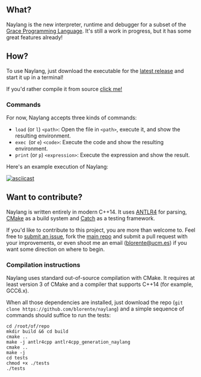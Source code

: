 
## What?
Naylang is the new interpreter, runtime and debugger for a subset of the [Grace Programming Language](http://gracelang.org/applications/).
It's still a work in progress, but it has some great features already!

## How?

To use Naylang, just download the executable for the [latest release](https://github.com/blorente/naylang/releases) and start it up in a terminal!

If you'd rather compile it from source [click me!](#compilation-instructions)

### Commands

For now, Naylang accepts three kinds of commands:

- `load` (or `l`) `<path>`: Open the file in `<path>`, execute it, and show the resulting environment.
- `exec `(or `e`) `<code>`: Execute the code and show the resulting environment.
- `print` (or `p`) `<expression>`: Execute the expression and show the result.

Here's an example execution of Naylang:

[![asciicast](https://asciinema.org/a/eqkmros19kzugc2fy96wo8u12.png)](https://asciinema.org/a/eqkmros19kzugc2fy96wo8u12)

## Want to contribute?

Naylang is written entirely in modern C++14.
It uses [ANTLR4](https://antlr.org) for parsing, [CMake](https://cmake.org/)
as a build system and [Catch](https://github.com/philsquared/Catch) as a testing framework.

If you'd like to contribute to this project, you are more than welcome to.
Feel free to [submit an issue](https://github.com/blorente/naylang/issues/new),
fork the [main repo](https://github.com/blorente/naylang) and submit a pull request with your improvements,
or even shoot me an email (blorente@ucm.es) if you want some direction on where to begin.

### Compilation instructions
Naylang uses standard out-of-source compilation with CMake.
It requires at least version 3 of CMake and a compiler that supports C++14 (for example, GCC6.x).

When all those dependencies are installed, just download the repo (`git clone https://github.com/blorente/naylang`) and
a simple sequence of commands should suffice to run the tests:

```
cd /root/of/repo
mkdir build &6 cd build
cmake ..
make -j antlr4cpp antlr4cpp_generation_naylang
cmake ..
make -j
cd tests
chmod +x ./tests
./tests
```
